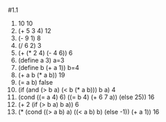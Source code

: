 #1.1
1. 10 10
2. (+ 5 3 4) 12
3. (- 9 1) 8
4. (/ 6 2) 3
5. (+ (* 2 4) (- 4 6)) 6
6. (define a 3) a=3
7. (define b (+ a 1)) b=4
8. (+ a b (* a b)) 19
9. (= a b) false
10. (if (and (> b a) (< b (* a b))) b a) 4
11. (cond ((= a 4) 6) ((= b 4) (+ 6 7 a)) (else 25)) 16
12. (+ 2 (if (> b a) b a)) 6
13. (* (cond ((> a b) a) ((< a b) b) (else -1)) (+ a 1)) 16

